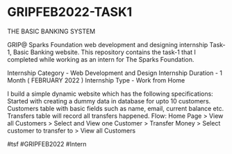 # GRIPFEB2022-TASK1
THE BASIC BANKING SYSTEM

GRIP@ Sparks Foundation web development and designing internship Task-1, Basic Banking website. This repository contains the task-1 that I completed while working as an intern for The Sparks Foundation.

Internship Category - Web Development and Design Internship Duration - 1 Month ( FEBRUARY 2022 )
Internship Type - Work from Home

I build a simple dynamic website which has the following specifications:
Started with creating a dummy data in database for upto 10 customers.
Customers table with basic fields such as name, email, current balance etc. 
Transfers table will record all transfers happened.
Flow: Home Page > View all Customers > Select and View one Customer > Transfer Money > Select customer to transfer to > View all Customers 

#tsf #GRIPFEB2022 #Intern

